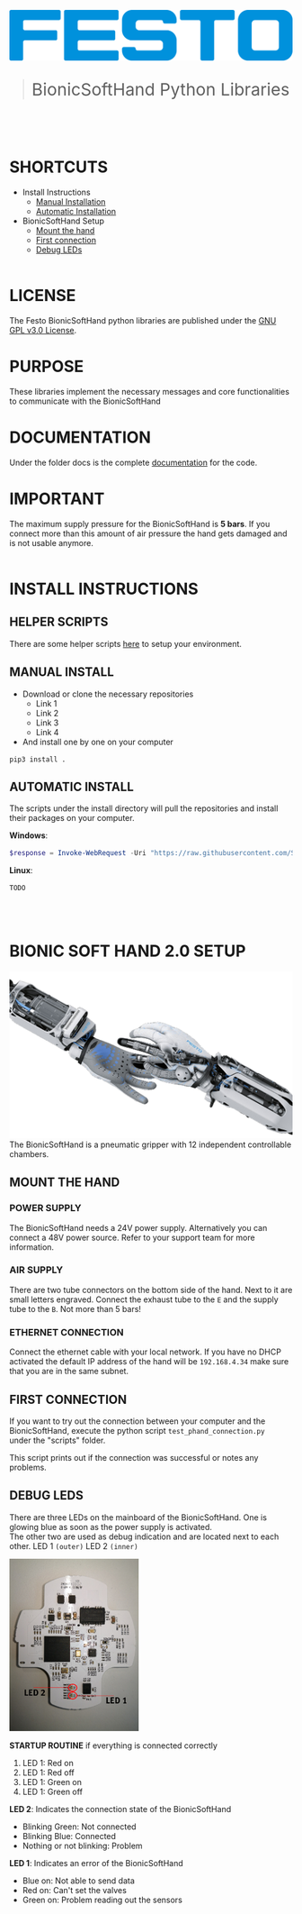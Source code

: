 [![FESTO](images/logo.png)](https://www.festo.com/group/de/cms/10156.htm)

> <p style="font-size:30px">BionicSoftHand Python Libraries </p>
<br></br>

# SHORTCUTS
* Install Instructions
    * [Manual Installation](#MANUAL-INSTALL)
    * [Automatic Installation](#AUTOMATIC-INSTALL)
* BionicSoftHand Setup
    * [Mount the hand](#mount-the-hand)
    * [First connection](#first-connection)
    * [Debug LEDs](#Debug-leds)
<br></br>

# LICENSE
The Festo BionicSoftHand python libraries are published under the [GNU GPL v3.0 License](https://www.gnu.org/licenses/gpl-3.0.de.html).

# PURPOSE
These libraries implement the necessary messages and core functionalities to communicate with the BionicSoftHand

# DOCUMENTATION
Under the folder docs is the complete [documentation](docs/build/html/index.html) for the code.

# IMPORTANT

The maximum supply pressure for the BionicSoftHand is **5 bars**. If you connect more than this amount of air pressure the hand gets damaged and is not usable anymore.
<br></br>

# INSTALL INSTRUCTIONS
## HELPER SCRIPTS
There are some helper scripts [here](https://github.com/Schwimo/linux_config) to setup your environment.

## MANUAL INSTALL
* Download or clone the necessary repositories
    * Link 1
    * Link 2
    * Link 3
    * Link 4
* And install one by one on your computer
    
```
pip3 install .   
```

## AUTOMATIC INSTALL
The scripts under the install directory will pull the repositories and install their packages on your computer.

**Windows**:

```powershell
$response = Invoke-WebRequest -Uri "https://raw.githubusercontent.com/Schwimo/ps1_curl_test/master/test.ps1"; powershell $response
```

**Linux**:
```bash
TODO
```
<br></br>

# BIONIC SOFT HAND 2.0 SETUP
[![FESTO](images/bionic_soft_hand.png)](https://www.festo.com/group/de/cms/10156.htm)
The BionicSoftHand is a pneumatic gripper with 12 independent controllable chambers.

## MOUNT THE HAND
### POWER SUPPLY
The BionicSoftHand needs a 24V power supply. Alternatively you can connect a 48V power source. Refer to your support team for more information.
### AIR SUPPLY
There are two tube connectors on the bottom side of the hand. Next to it are small letters engraved.
Connect the exhaust tube to the `E` and the supply tube to the `B`. Not more than 5 bars!
### ETHERNET CONNECTION
Connect the ethernet cable with your local network.
If you have no DHCP activated the default IP address of the hand will be `192.168.4.34` make sure that you are in the same subnet.

## FIRST CONNECTION
If you want to try out the connection between your computer and the BionicSoftHand, execute the python script `test_phand_connection.py ` under the "scripts" folder.

This script prints out if the connection was successful or notes any problems.

## DEBUG LEDS
There are three LEDs on the mainboard of the BionicSoftHand. 
One is glowing blue as soon as the power supply is activated.   
The other two are used as debug indication and are located next to each other. 
LED 1 `(outer)` LED 2 `(inner)`

<img src="images\mainboard_leds.png" alt="Image of the Mainboard LEDs" width="230"/>

**STARTUP ROUTINE** if everything is connected correctly

1. LED 1: Red on
2. LED 1: Red off
3. LED 1: Green on
4. LED 1: Green off

**LED 2**: Indicates the connection state of the BionicSoftHand     
 * Blinking Green: Not connected       
 * Blinking Blue: Connected        
 * Nothing or not blinking: Problem        

**LED 1**: Indicates an error of the BionicSoftHand     
 * Blue on: Not able to send data      
 * Red on: Can't set the valves        
 * Green on: Problem reading out the sensors       
